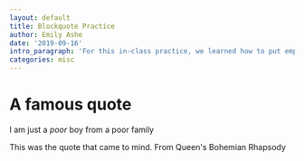 ```yaml
---
layout: default
title: Blockquote Practice
author: Emily Ashe
date: '2019-09-16'
intro_paragraph: 'For this in-class practice, we learned how to put emphasis on a word, and we learned how to block quote it.'
categories: misc
---
```

<body>
  <h1> A famous quote </h1>
  <blockqupte>
    I am just a <em>poor</em> boy from a poor family
   
  <p> This was the quote that came to mind. From Queen's Bohemian Rhapsody</p>
